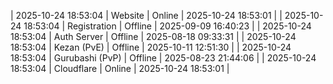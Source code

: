 | 2025-10-24 18:53:04 | Website | Online | 2025-10-24 18:53:01 |
| 2025-10-24 18:53:04 | Registration | Offline | 2025-09-09 16:40:23 |
| 2025-10-24 18:53:04 | Auth Server | Offline | 2025-08-18 09:33:31 |
| 2025-10-24 18:53:04 | Kezan (PvE) | Offline | 2025-10-11 12:51:30 |
| 2025-10-24 18:53:04 | Gurubashi (PvP) | Offline | 2025-08-23 21:44:06 |
| 2025-10-24 18:53:04 | Cloudflare | Online | 2025-10-24 18:53:01 |
